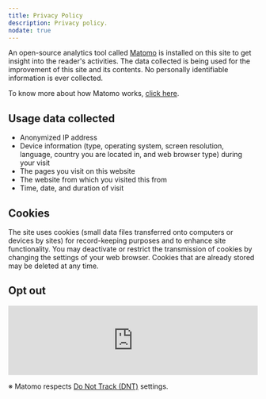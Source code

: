 ```yaml
---
title: Privacy Policy
description: Privacy policy.
nodate: true
---
```


An open-source analytics tool called [Matomo](https://matomo.org/) is installed on this site to get insight into the reader's activities.
The data collected is being used for the improvement of this site and its contents.
No personally identifiable information is ever collected.

To know more about how Matomo works, [click here](https://matomo.org/about/).

## Usage data collected

- Anonymized IP address
- Device information (type, operating system, screen resolution, language, country you are located in, and web browser type) during your visit
- The pages you visit on this website
- The website from which you visited this from
- Time, date, and duration of visit

## Cookies

The site uses cookies (small data files transferred onto computers or devices by sites) for record-keeping purposes and to enhance site functionality. You may deactivate or restrict the transmission of cookies by changing the settings of your web browser. Cookies that are already stored may be deleted at any time.

## Opt out

<iframe
    style="border: 0; height: 140px; width: 100%;"
    src="https://analytics.johnespiritu.dev/index.php?module=CoreAdminHome&action=optOut&language=en&backgroundColor=&fontColor=1e1e1e&fontSize=14px&fontFamily=Helvetica%2C%20%22Arial%22">
</iframe>

※ Matomo respects [Do Not Track (DNT)](https://matomo.org/docs/privacy-how-to/#step-4-respect-donottrack-preference) settings.
